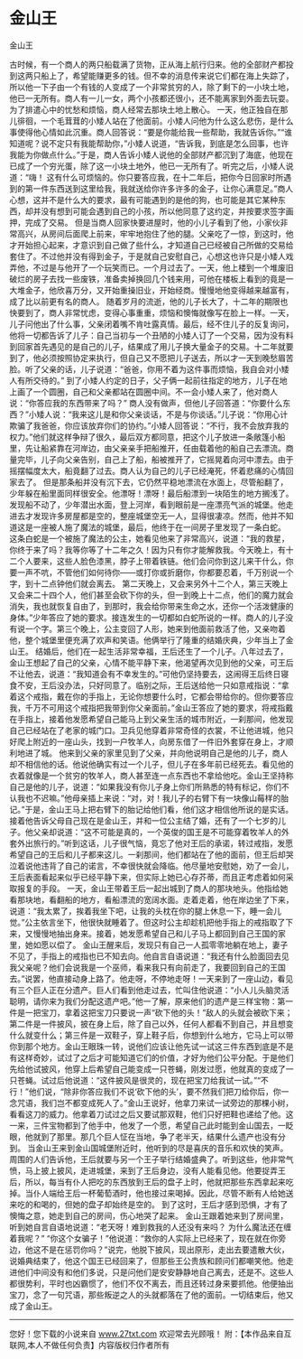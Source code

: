 # 金山王

金山王 

古时候，有一个商人的两只船载满了货物，正从海上航行归来。他的全部财产都投到这两只船上了，希望能赚更多的钱。但不幸的消息传来说它们都在海上失踪了，所以他一下子由一个有钱的人变成了一个非常贫穷的人，除了剩下的一小块土地，他已一无所有。商人有一儿一女，两个小孩都还很小，还不能离家到外面去玩耍。为了排遣心中的忧愁和烦恼，商人经常去那块土地上散心。 
一天，他正独自在那儿徘徊，一个毛茸茸的小矮人站在了他面前。小矮人问他为什么这么悲伤，是什么事使得他心情如此沉重。商人回答说：“要是你能给我一些帮助，我就告诉你。”“谁知道呢？说不定只有我能帮助你，”小矮人说道，“告诉我，到底是怎么回事，也许我能为你做点什么。”于是，商人告诉小矮人说他的全部财产都沉到了海底，他现在已成了一个穷光蛋，除了这一小块土地外，他已一无所有了。听完之后，小矮人说道：“嗨！ 
这有什么可烦恼的。你只要答应我，在十二年后，把你今日回家时所遇到的第一件东西送到这里给我，我就送给你许多许多的金子，让你心满意足。”商人心想，这并不是什么大的要求，最有可能遇到的是他的狗，也可能是其它某种东西，却并没有想到可能会遇到自己的小孩，所以他同意了这约定，并按要求签字画押，完成了交易。 
但是当商人回家快要进屋时，他的小儿子看到了他，小家伙非常高兴，从房间后面爬上前来，牢牢地抱住了他的腿。父亲吃了一惊，到这时，他才开始担心起来，才意识到自己做了些什么，才知道自己已经被自己所做的交易给套住了。不过他并没有得到金子，于是就自己安慰自己，心想这也许只是小矮人戏弄他，不过是与他开了一个玩笑而已。一个月过去了。一天，他上楼到一个堆废旧破烂的房子去找一些废铁，准备卖掉换回几个钱来用，可他在楼板上看到的竟是一大堆金子，他欣喜万分，又开始重操旧业，开始经商。慢慢地他变得越来越富有，成了比以前更有名的商人。 
随着岁月的流逝，他的儿子长大了，十二年的期限也快要到了，商人非常忧虑，变得心事重重，烦恼和懊悔就像写在脸上一样。一天，儿子问他出了什么事，父亲闭着嘴不肯吐露真情。最后，经不住儿子的反复询问，他将一切都告诉了儿子：自己当初与一个丑陋的小矮人订了一个交易，因为没有料到回家首先遇见的是自己的儿子，结果成了用儿子换大量金子的交易。十二年就要到了，他必须按照协定来执行，但自己又不愿把儿子送去，所以才一天到晚愁眉苦脸。听了父亲的话，儿子说道：“爸爸，你用不着为这件事而烦恼，我自会对小矮人有所交待的。” 
到了小矮人约定的日子，父子俩一起前往指定的地方，儿子在地上画了一个圆圈，自己和父亲都站在圆圈中间。不一会小矮人来了，他对商人说：“你答应我的东西带来了吗？” 
商人没有做声，但他儿子回答道：“你要什么东西？”小矮人说：“我来这儿是和你父亲谈话，不是与你谈话。”儿子说：“你用心计欺骗了我爸爸，你应该放弃你们的协约。”小矮人回答说：“不行，我不会放弃我的权力。”他们就这样争辩了很久，最后双方都同意，把这个儿子放进一条敞篷小船里，先让船紧靠在河岸边，由父亲亲手把船推开，任由载着他的船自己去漂流。商量完毕，儿子向父亲告别，自己上了船，船被推开了，它摇晃着向河中漂去。由于摇摆幅度太大，船竟翻了过去。商人认为自己的儿子已经淹死，怀着悲痛的心情回家去了。 
但是那条船并没有沉下去，它仍然平稳地漂流在水面上，尽管船翻了，少年躲在船里面同样很安全。他漂呀！漂呀！最后船漂到一块陌生的地方搁浅了。发现船不动了，少年潜出水面，登上河岸，看到眼前是一座漂亮气派的城堡。他走进去才发现许多房屋都是空的，整座城堡空无一人，显得很凄凉。然而，他并不知道这是一座被人施了魔法的城堡，最后，他终于在一间房子里发现了一条白蛇。 
这条白蛇是一个被施了魔法的公主，她看见他来了非常高兴，说道：“我的救星，你终于来了吗？我等你等了十二年之久！因为只有你才能解救我。今天晚上，有十二个人要来，这些人脸色漆黑，脖子上带着铁链。他们会问你到这儿来干什么，你要一声不吭，不管他们如何待你――或打你或折磨你，你都要忍着，千万别说一个字，到十二点钟他们就会离去。 
第二天晚上，又会来另外十二个人，第三天晚上又会来二十四个人，他们甚至会砍下你的头，但一到晚上十二点，他们的魔力就会消失，我也就恢复自由了，到那时，我会给你带来生命之水，还你一个活泼健康的身体。”少年答应了她的要求。接连发生的一切都如白蛇所说的一样。商人的儿子没有说一个字。第三个晚上，公主变回了人形，她来到他面前救活了他，又亲吻着他，整个城堡里便充满了欢声和笑语。他俩举行了隆重的结婚庆典，少年当上了金山王。 
结婚后，他们在一起生活非常幸福，王后还生了一个儿子。八年过去了，金山王想起了自己的父亲，心情不能平静下来，他渴望再次见到他的父亲，可王后不让他去，说道：“我知道会有不幸发生的。”可他仍坚持要去，这闹得王后终日寝食不安，王后没办法，只好同意了。临别之际，王后送给他一只如意戒指说：“拿着这个戒指，戴在你的手指上，无论你想要什么时，它都会带给你的。但你要答应我，千万不可用这个戒指把我带到你父亲面前。”金山王答应了她的要求，将戒指戴在手指上，接着他发愿希望自己能马上到父亲生活的城市附近，一刹那间，他发现自己已经站在了老家的城门口。卫兵见他穿着非常奇怪的衣裳，不让他进城，他只好爬上附近的一座山头，找到一户牧羊人，向房东借了一件旧外套穿在身上，才顺利地进了城。 
他来到父亲的家里见到了父亲，并向他说明自己是他的儿子，商人却不相信他的话。他说他确实有过一个儿子，但儿子在多年前已经死去。看见他的衣着就像是一个贫穷的牧羊人，商人甚至连一点东西也不拿给他吃。金山王坚持称自己是他的儿子，说道：“如果我没有你儿子身上你们所熟悉的特有标记，你们不认我也不迟嘛。”他母亲插上来说：“对，对！我儿子的右臂下有一块像山莓样的胎记。”于是，金山王马上把右臂下的胎记给他们看，他们这才相信他所说的是实话。接着他告诉父母自己现在是金山王，并和一位公主结了婚，还有了一个七岁的儿子。他父亲却说道：“这不可能是真的，一个英俊的国王是不可能穿着牧羊人的外套外出旅行的。”听到这话，儿子很气恼，竟忘了他对王后的承诺，转过戒指，发愿希望自己的王后和儿子都来这儿。一刹那间，他们都站在了他的面前，但王后却哭泣着说他违背了自己的诺言，不幸很快就会降临。他尽量地安慰她，劝了一会儿，王后表面看起来似乎已经平静下来，但实际上她已心存芥蒂，而且正考虑着如何采取报复的手段。 
一天，金山王带着王后一起出城到了商人的那块地头。他指给她看那块地，看翻船的地方，看船漂流的宽阔水面。走着走着，他在岸边坐了下来，说道：“我太累了，挨着我坐下吧，让我的头枕在你的腿上休息一下，睡一会儿觉。”公主依言坐下，他很快就睡着了。但这时公主却趁机把他手指上的戒指取了下来，又慢慢地抽出身来。接着，她发愿希望自己和儿子马上都回到自己王国的家里，她如愿以偿了。 
金山王醒来后，发现只有自己一人孤零零地躺在地上，妻子不见了，手指上的戒指也已不知去向。他自言自语说道：“我还有什么脸面回去见我父亲呢？他们会说我是一个巫师，看来我只有向前走了，我要回到自己的王国去。”说罢，他直接动身上路了。他走呀，不停地走呀！一天来到了一座山边，看见有三个巨人正在分遗产。巨人们看到他走过去，忙叫住他说道：“小人儿头脑灵活聪明，请你来为我们分配这遗产吧。”他一了解，原来他们的遗产是三样宝物：第一件是一把宝刀，拿着这把宝刀只要说一声“砍下他的头！”敌人的头就会被砍下来；第二件是一件披风，披在身上后，除了自己以外，任何人都看不到自己，并且想变什么就变什么；第三件是一双鞋子，穿上鞋子后，你想到什么地方，它马上可以带你到那个地方。金山王眼珠一转，说他们应该让他先试一试这三件东西到底是不是有这样奇妙，试过了之后才可能知道它们的价值，才好为他们公平分配。于是他们先给他试披风，他穿上后希望自己能变成一只苍蝇，刚发过愿，他就真的变成了一只苍蝇。试过后他说道：“这件披风是很灵的，现在把宝刀给我试一试。”“不行！”他们说，“除非你答应我们不说‘砍下他的头’，要不然我们把刀给你后，你一念咒语，我们岂不都变成死人了。”金山王说好，他拿刀来试一试旁边的那棵小树，看看这刀的威力。他拿着刀试过之后又要试那双鞋，他们只好把鞋也递给了他。这一来，三件宝物都到了他手中，他发了一个愿，希望自己此时能到金山国去，一眨眼，他就到了那里。那几个巨人怔在当地，争了老半天，结果什么遗产也没有分到。 
当金山王来到金山国城堡附近时，他听到的尽是喜庆的音乐和欢快的笑声。周围的人们告诉他，王后就要与另一个王子举行结婚盛典了。听到这些，他非常气愤，马上披上披风，走进城堡，来到了王后身边，没有人能看见他。他要捉弄王后，所以，每当有仆人把吃的东西放到王后的盘子上时，他就把那些东西拿起来吃掉。当仆人端给王后一杯葡萄酒时，他也接过来喝掉。因此，尽管不断有人给她送来吃的和喝的，但她的盘子却始终是空的。 
到了这时，王后才感到恐惧，才有了懊悔之意，她走到自己的房间，伤心地哭了起来。 
金山王跟着她来到了房间里，听到她自言自语地说道：“老天呀！难到救我的人还没有来吗？ 
为什么魔法还在缠着我呢？” 
“你这个女骗子！”他说道：“救你的人实际上已经来了，现在就在你旁边，他这不是在惩罚你吗？”说完，他脱下披风，现出原形，走出去要遣散大伙，说婚典结束了，他这个国王已经回来了，但那些王公贵族和顾问们都嘲笑他。他走进他们中间没有和他们多说，只是问他们是安安静静地自己离去，还是不。这些人都很势利，平时也凶霸惯了，他们不仅不离去，而且还转过身来要抓他。他便抽出宝刀，念了一句咒语，那些叛逆之人的头就都落在了他的面前。一切结束后，他又成了金山王。 

                  
--------------------
您好！您下载的小说来自 www.27txt.com 欢迎常去光顾哦！
附：【本作品来自互联网,本人不做任何负责】内容版权归作者所有